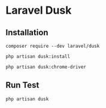 # Laravel Dusk

## Installation

```
composer require --dev laravel/dusk

php artisan dusk:install

php artisan dusk:chrome-driver
```

## Run Test

```
php artisan dusk
```
